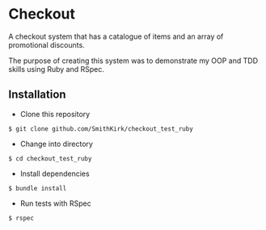# Checkout

A checkout system that has a catalogue of items and an array of promotional discounts.

The purpose of creating this system was to demonstrate my OOP and TDD skills using Ruby and RSpec.


## Installation

* Clone this repository
```
$ git clone github.com/SmithKirk/checkout_test_ruby
```

* Change into directory
```
$ cd checkout_test_ruby
```

* Install dependencies
```
$ bundle install
```

* Run tests with RSpec
```
$ rspec
```
